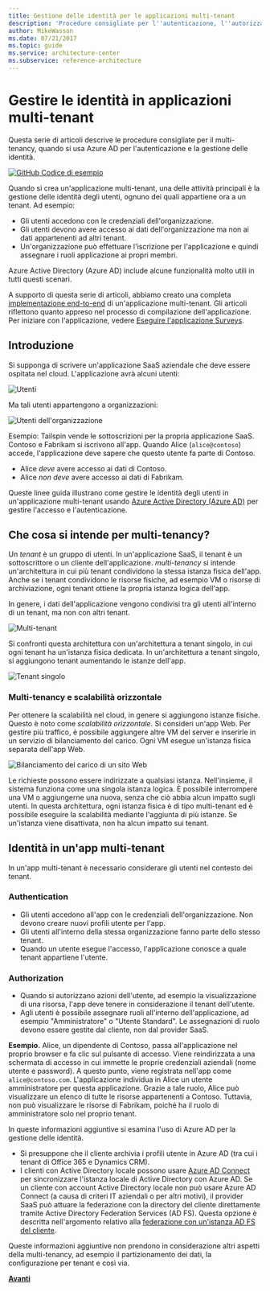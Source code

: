 ```yaml
---
title: Gestione delle identità per le applicazioni multi-tenant
description: 'Procedure consigliate per l''autenticazione, l''autorizzazione e la gestione delle identità in applicazioni multi-tenant.'
author: MikeWasson
ms.date: 07/21/2017
ms.topic: guide
ms.service: architecture-center
ms.subservice: reference-architecture
---
```


# <a name="manage-identity-in-multitenant-applications"></a>Gestire le identità in applicazioni multi-tenant

Questa serie di articoli descrive le procedure consigliate per il multi-tenancy, quando si usa Azure AD per l'autenticazione e la gestione delle identità.

[![GitHub](../_images/github.png) Codice di esempio][sample-application]

Quando si crea un'applicazione multi-tenant, una delle attività principali è la gestione delle identità degli utenti, ognuno dei quali appartiene ora a un tenant. Ad esempio: 

- Gli utenti accedono con le credenziali dell'organizzazione.
- Gli utenti devono avere accesso ai dati dell'organizzazione ma non ai dati appartenenti ad altri tenant.
- Un'organizzazione può effettuare l'iscrizione per l'applicazione e quindi assegnare i ruoli applicazione ai propri membri.

Azure Active Directory (Azure AD) include alcune funzionalità molto utili in tutti questi scenari.

A supporto di questa serie di articoli, abbiamo creato una completa [implementazione end-to-end][sample-application] di un'applicazione multi-tenant. Gli articoli riflettono quanto appreso nel processo di compilazione dell'applicazione. Per iniziare con l'applicazione, vedere [Eseguire l'applicazione Surveys][running-the-app].

## <a name="introduction"></a>Introduzione

Si supponga di scrivere un'applicazione SaaS aziendale che deve essere ospitata nel cloud. L'applicazione avrà alcuni utenti:

![Utenti](./images/users.png)

Ma tali utenti appartengono a organizzazioni:

![Utenti dell'organizzazione](./images/org-users.png)

Esempio: Tailspin vende le sottoscrizioni per la propria applicazione SaaS. Contoso e Fabrikam si iscrivono all'app. Quando Alice (`alice@contoso`) accede, l'applicazione deve sapere che questo utente fa parte di Contoso.

- Alice *deve* avere accesso ai dati di Contoso.
- Alice *non deve* avere accesso ai dati di Fabrikam.

Queste linee guida illustrano come gestire le identità degli utenti in un'applicazione multi-tenant usando [Azure Active Directory (Azure AD)](/azure/active-directory) per gestire l'accesso e l'autenticazione.

<!-- markdownlint-disable MD026 -->

## <a name="what-is-multitenancy"></a>Che cosa si intende per multi-tenancy?

<!-- markdownlint-enable MD026 -->

Un *tenant* è un gruppo di utenti. In un'applicazione SaaS, il tenant è un sottoscrittore o un cliente dell'applicazione. *multi-tenancy* si intende un'architettura in cui più tenant condividono la stessa istanza fisica dell'app. Anche se i tenant condividono le risorse fisiche, ad esempio VM o risorse di archiviazione, ogni tenant ottiene la propria istanza logica dell'app.

In genere, i dati dell'applicazione vengono condivisi tra gli utenti all'interno di un tenant, ma non con altri tenant.

![Multi-tenant](./images/multitenant.png)

Si confronti questa architettura con un'architettura a tenant singolo, in cui ogni tenant ha un'istanza fisica dedicata. In un'architettura a tenant singolo, si aggiungono tenant aumentando le istanze dell'app.

![Tenant singolo](./images/single-tenant.png)

### <a name="multitenancy-and-horizontal-scaling"></a>Multi-tenancy e scalabilità orizzontale

Per ottenere la scalabilità nel cloud, in genere si aggiungono istanze fisiche. Questo è noto come *scalabilità orizzontale*. Si consideri un'app Web. Per gestire più traffico, è possibile aggiungere altre VM del server e inserirle in un servizio di bilanciamento del carico. Ogni VM esegue un'istanza fisica separata dell'app Web.

![Bilanciamento del carico di un sito Web](./images/load-balancing.png)

Le richieste possono essere indirizzate a qualsiasi istanza. Nell'insieme, il sistema funziona come una singola istanza logica. È possibile interrompere una VM o aggiungerne una nuova, senza che ciò abbia alcun impatto sugli utenti. In questa architettura, ogni istanza fisica è di tipo multi-tenant ed è possibile eseguire la scalabilità mediante l'aggiunta di più istanze. Se un'istanza viene disattivata, non ha alcun impatto sui tenant.

## <a name="identity-in-a-multitenant-app"></a>Identità in un'app multi-tenant

In un'app multi-tenant è necessario considerare gli utenti nel contesto dei tenant.

### <a name="authentication"></a>Authentication

- Gli utenti accedono all'app con le credenziali dell'organizzazione. Non devono creare nuovi profili utente per l'app.
- Gli utenti all'interno della stessa organizzazione fanno parte dello stesso tenant.
- Quando un utente esegue l'accesso, l'applicazione conosce a quale tenant appartiene l'utente.

### <a name="authorization"></a>Authorization

- Quando si autorizzano azioni dell'utente, ad esempio la visualizzazione di una risorsa, l'app deve tenere in considerazione il tenant dell'utente.
- Agli utenti è possibile assegnare ruoli all'interno dell'applicazione, ad esempio "Amministratore" o "Utente Standard". Le assegnazioni di ruolo devono essere gestite dal cliente, non dal provider SaaS.

**Esempio.** Alice, un dipendente di Contoso, passa all'applicazione nel proprio browser e fa clic sul pulsante di accesso. Viene reindirizzata a una schermata di accesso in cui immette le proprie credenziali aziendali (nome utente e password). A questo punto, viene registrata nell'app come `alice@contoso.com`. L'applicazione individua in Alice un utente amministratore per questa applicazione. Grazie a tale ruolo, Alice può visualizzare un elenco di tutte le risorse appartenenti a Contoso. Tuttavia, non può visualizzare le risorse di Fabrikam, poiché ha il ruolo di amministratore solo nel proprio tenant.

In queste informazioni aggiuntive si esamina l'uso di Azure AD per la gestione delle identità.

- Si presuppone che il cliente archivia i profili utente in Azure AD (tra cui i tenant di Office 365 e Dynamics CRM).
- I clienti con Active Directory locale possono usare [Azure AD Connect](/azure/active-directory/hybrid/whatis-hybrid-identity) per sincronizzare l'istanza locale di Active Directory con Azure AD. Se un cliente con account Active Directory locale non può usare Azure AD Connect (a causa di criteri IT aziendali o per altri motivi), il provider SaaS può attuare la federazione con la directory del cliente direttamente tramite Active Directory Federation Services (AD FS). Questa opzione è descritta nell'argomento relativo alla [federazione con un'istanza AD FS del cliente](adfs.md).

Queste informazioni aggiuntive non prendono in considerazione altri aspetti della multi-tenancy, ad esempio il partizionamento dei dati, la configurazione per tenant e così via.

[**Avanti**](./tailspin.md)

<!-- links -->

[sample-application]: https://github.com/mspnp/multitenant-saas-guidance
[running-the-app]: ./run-the-app.md
